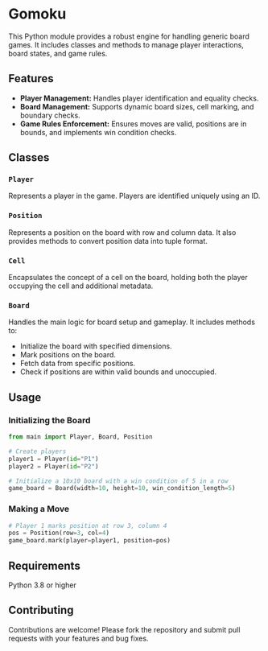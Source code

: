 # Gomoku

This Python module provides a robust engine for handling generic board games. It includes classes and methods to manage player interactions, board states, and game rules.

## Features

- **Player Management:** Handles player identification and equality checks.
- **Board Management:** Supports dynamic board sizes, cell marking, and boundary checks.
- **Game Rules Enforcement:** Ensures moves are valid, positions are in bounds, and implements win condition checks.

## Classes

### `Player`
Represents a player in the game. Players are identified uniquely using an ID.

### `Position`
Represents a position on the board with row and column data. It also provides methods to convert position data into tuple format.

### `Cell`
Encapsulates the concept of a cell on the board, holding both the player occupying the cell and additional metadata.

### `Board`
Handles the main logic for board setup and gameplay. It includes methods to:
- Initialize the board with specified dimensions.
- Mark positions on the board.
- Fetch data from specific positions.
- Check if positions are within valid bounds and unoccupied.

## Usage

### Initializing the Board
```python
from main import Player, Board, Position

# Create players
player1 = Player(id="P1")
player2 = Player(id="P2")

# Initialize a 10x10 board with a win condition of 5 in a row
game_board = Board(width=10, height=10, win_condition_length=5)
```

### Making a Move
```python
# Player 1 marks position at row 3, column 4
pos = Position(row=3, col=4)
game_board.mark(player=player1, position=pos)
```

## Requirements
Python 3.8 or higher


## Contributing
Contributions are welcome! Please fork the repository and submit pull requests with your features and bug fixes.